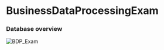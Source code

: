 # BusinessDataProcessingExam

### Database overview
![BDP_Exam](https://github.com/user-attachments/assets/cd1d7fff-915f-4b8a-ac64-ab86c6346c90)
